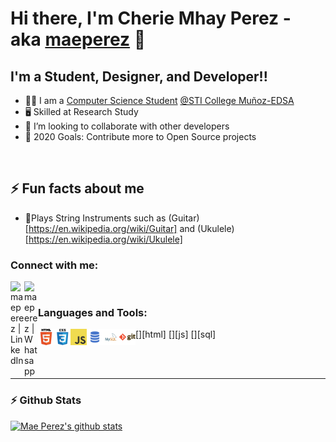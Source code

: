 # Hi there, I'm Cherie Mhay Perez - aka [maeperez][github] 👋

## I'm a Student, Designer, and Developer!!
- 🧑‍🎓 I am a [Computer Science Student](https://en.wikipedia.org/wiki/Computer_science) [@STI College Muñoz-EDSA](https://www.facebook.com/munoz.sti.edu)
- 🖥️ Skilled at Research Study
- 👯 I’m looking to collaborate with other developers
- 🥅 2020 Goals: Contribute more to Open Source projects
<br />

## ⚡ Fun facts about me
- 🎸Plays String Instruments such as (Guitar)[https://en.wikipedia.org/wiki/Guitar] and (Ukulele)[https://en.wikipedia.org/wiki/Ukulele]


### Connect with me:
[<img align="left" alt="maeperez | LinkedIn" width="22px" src="https://cdn.jsdelivr.net/npm/simple-icons@v3/icons/linkedin.svg" />][linkedin]
[<img align="left" alt="maeperez | Whatsapp" width="22px" src="https://cdn.jsdelivr.net/npm/simple-icons@v3/icons/whatsapp.svg" />][whatsapp]

<br />


### Languages and Tools:
[<img align="left" alt="HTML5" width="26px" src="https://raw.githubusercontent.com/github/explore/80688e429a7d4ef2fca1e82350fe8e3517d3494d/topics/html/html.png" />][html]
<img align="left" alt="CSS3" width="26px" src="https://raw.githubusercontent.com/github/explore/80688e429a7d4ef2fca1e82350fe8e3517d3494d/topics/css/css.png" />
[<img align="left" alt="JavaScript" width="26px" src="https://raw.githubusercontent.com/github/explore/80688e429a7d4ef2fca1e82350fe8e3517d3494d/topics/javascript/javascript.png" />][js]
[<img align="left" alt="SQL" width="26px" src="https://raw.githubusercontent.com/github/explore/80688e429a7d4ef2fca1e82350fe8e3517d3494d/topics/sql/sql.png" />][sql]
<img align="left" alt="MySQL" width="26px" src="https://raw.githubusercontent.com/github/explore/80688e429a7d4ef2fca1e82350fe8e3517d3494d/topics/mysql/mysql.png" />
<img align="left" alt="Git" width="26px" src="https://raw.githubusercontent.com/github/explore/80688e429a7d4ef2fca1e82350fe8e3517d3494d/topics/git/git.png" />

<br />
<br />

---
### :zap: Github Stats
[![Mae Perez's github stats](https://github-readme-stats.masterxhen.vercel.app/api?username=maeperez)](https://github.com/anuraghazra/github-readme-stats)

<br />


<!-- Social Media Platforms-->
[github]: http://github.com/maeperez
[linkedin]: https://linkedin.com/in/mae-perez-6a03271a2/
[whatsapp]: https://wa.me/639751784518

